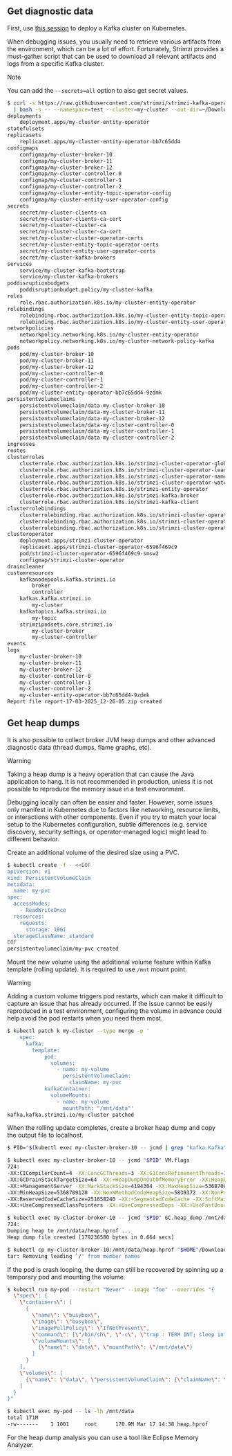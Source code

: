 ## Get diagnostic data

First, use [this session](/sessions/001) to deploy a Kafka cluster on Kubernetes.

When debugging issues, you usually need to retrieve various artifacts from the environment, which can be a lot of effort.
Fortunately, Strimzi provides a must-gather script that can be used to download all relevant artifacts and logs from a specific Kafka cluster.

> [!NOTE]  
> You can add the `--secrets=all` option to also get secret values.

```sh
$ curl -s https://raw.githubusercontent.com/strimzi/strimzi-kafka-operator/main/tools/report.sh \
  | bash -s -- --namespace=test --cluster=my-cluster --out-dir=~/Downloads
deployments
    deployment.apps/my-cluster-entity-operator
statefulsets
replicasets
    replicaset.apps/my-cluster-entity-operator-bb7c65dd4
configmaps
    configmap/my-cluster-broker-10
    configmap/my-cluster-broker-11
    configmap/my-cluster-broker-12
    configmap/my-cluster-controller-0
    configmap/my-cluster-controller-1
    configmap/my-cluster-controller-2
    configmap/my-cluster-entity-topic-operator-config
    configmap/my-cluster-entity-user-operator-config
secrets
    secret/my-cluster-clients-ca
    secret/my-cluster-clients-ca-cert
    secret/my-cluster-cluster-ca
    secret/my-cluster-cluster-ca-cert
    secret/my-cluster-cluster-operator-certs
    secret/my-cluster-entity-topic-operator-certs
    secret/my-cluster-entity-user-operator-certs
    secret/my-cluster-kafka-brokers
services
    service/my-cluster-kafka-bootstrap
    service/my-cluster-kafka-brokers
poddisruptionbudgets
    poddisruptionbudget.policy/my-cluster-kafka
roles
    role.rbac.authorization.k8s.io/my-cluster-entity-operator
rolebindings
    rolebinding.rbac.authorization.k8s.io/my-cluster-entity-topic-operator-role
    rolebinding.rbac.authorization.k8s.io/my-cluster-entity-user-operator-role
networkpolicies
    networkpolicy.networking.k8s.io/my-cluster-entity-operator
    networkpolicy.networking.k8s.io/my-cluster-network-policy-kafka
pods
    pod/my-cluster-broker-10
    pod/my-cluster-broker-11
    pod/my-cluster-broker-12
    pod/my-cluster-controller-0
    pod/my-cluster-controller-1
    pod/my-cluster-controller-2
    pod/my-cluster-entity-operator-bb7c65dd4-9zdmk
persistentvolumeclaims
    persistentvolumeclaim/data-my-cluster-broker-10
    persistentvolumeclaim/data-my-cluster-broker-11
    persistentvolumeclaim/data-my-cluster-broker-12
    persistentvolumeclaim/data-my-cluster-controller-0
    persistentvolumeclaim/data-my-cluster-controller-1
    persistentvolumeclaim/data-my-cluster-controller-2
ingresses
routes
clusterroles
    clusterrole.rbac.authorization.k8s.io/strimzi-cluster-operator-global
    clusterrole.rbac.authorization.k8s.io/strimzi-cluster-operator-leader-election
    clusterrole.rbac.authorization.k8s.io/strimzi-cluster-operator-namespaced
    clusterrole.rbac.authorization.k8s.io/strimzi-cluster-operator-watched
    clusterrole.rbac.authorization.k8s.io/strimzi-entity-operator
    clusterrole.rbac.authorization.k8s.io/strimzi-kafka-broker
    clusterrole.rbac.authorization.k8s.io/strimzi-kafka-client
clusterrolebindings
    clusterrolebinding.rbac.authorization.k8s.io/strimzi-cluster-operator
    clusterrolebinding.rbac.authorization.k8s.io/strimzi-cluster-operator-kafka-broker-delegation
    clusterrolebinding.rbac.authorization.k8s.io/strimzi-cluster-operator-kafka-client-delegation
clusteroperator
    deployment.apps/strimzi-cluster-operator
    replicaset.apps/strimzi-cluster-operator-6596f469c9
    pod/strimzi-cluster-operator-6596f469c9-smsw2
    configmap/strimzi-cluster-operator
draincleaner
customresources
    kafkanodepools.kafka.strimzi.io
        broker
        controller
    kafkas.kafka.strimzi.io
        my-cluster
    kafkatopics.kafka.strimzi.io
        my-topic
    strimzipodsets.core.strimzi.io
        my-cluster-broker
        my-cluster-controller
events
logs
    my-cluster-broker-10
    my-cluster-broker-11
    my-cluster-broker-12
    my-cluster-controller-0
    my-cluster-controller-1
    my-cluster-controller-2
    my-cluster-entity-operator-bb7c65dd4-9zdmk
Report file report-17-03-2025_12-26-05.zip created
```

## Get heap dumps

It is also possible to collect broker JVM heap dumps and other advanced diagnostic data (thread dumps, flame graphs, etc).

> [!WARNING]
> Taking a heap dump is a heavy operation that can cause the Java application to hang.
> It is not recommended in production, unless it is not possible to reproduce the memory issue in a test environment.

Debugging locally can often be easier and faster.
However, some issues only manifest in Kubernetes due to factors like networking, resource limits, or interactions with other components.
Even if you try to match your local setup to the Kubernetes configuration, subtle differences (e.g. service discovery, security settings, or operator-managed logic) might lead to different behavior.

Create an additional volume of the desired size using a PVC.

```sh
$ kubectl create -f - <<EOF
apiVersion: v1
kind: PersistentVolumeClaim
metadata:
  name: my-pvc
spec:
  accessModes:
    - ReadWriteOnce
  resources:
    requests:
      storage: 10Gi
  storageClassName: standard
EOF
persistentvolumeclaim/my-pvc created
```

Mount the new volume using the additional volume feature within Kafka template (rolling update).
It is required to use `/mnt` mount point.

> [!WARNING]
> Adding a custom volume triggers pod restarts, which can make it difficult to capture an issue that has already occurred.
> If the issue cannot be easily reproduced in a test environment, configuring the volume in advance could help avoid the pod restarts when you need them most.

```sh
$ kubectl patch k my-cluster --type merge -p '
    spec:
      kafka:
        template:
            pod:
              volumes:
                - name: my-volume
                  persistentVolumeClaim:
                    claimName: my-pvc
            kafkaContainer:
              volumeMounts:
                - name: my-volume
                  mountPath: "/mnt/data"'
kafka.kafka.strimzi.io/my-cluster patched
```

When the rolling update completes, create a broker heap dump and copy the output file to localhost.

```sh
$ PID="$(kubectl exec my-cluster-broker-10 -- jcmd | grep "kafka.Kafka" | awk '{print $1}')"

$ kubectl exec my-cluster-broker-10 -- jcmd "$PID" VM.flags
724:
-XX:CICompilerCount=4 -XX:ConcGCThreads=3 -XX:G1ConcRefinementThreads=10 -XX:G1EagerReclaimRemSetThreshold=32 -XX:G1HeapRegionSize=4194304
-XX:GCDrainStackTargetSize=64 -XX:+HeapDumpOnOutOfMemoryError -XX:HeapDumpPath=/mnt/data/oome.hprof -XX:InitialHeapSize=5368709120
-XX:+ManagementServer -XX:MarkStackSize=4194304 -XX:MaxHeapSize=5368709120 -XX:MaxNewSize=3221225472 -XX:MinHeapDeltaBytes=4194304
-XX:MinHeapSize=5368709120 -XX:NonNMethodCodeHeapSize=5839372 -XX:NonProfiledCodeHeapSize=122909434 -XX:ProfiledCodeHeapSize=122909434
-XX:ReservedCodeCacheSize=251658240 -XX:+SegmentedCodeCache -XX:SoftMaxHeapSize=5368709120 -XX:-THPStackMitigation
-XX:+UseCompressedClassPointers -XX:+UseCompressedOops -XX:+UseFastUnorderedTimeStamps -XX:+UseG1GC

$ kubectl exec my-cluster-broker-10 -- jcmd "$PID" GC.heap_dump /mnt/data/heap.hprof
724:
Dumping heap to /mnt/data/heap.hprof ...
Heap dump file created [179236580 bytes in 0.664 secs]

$ kubectl cp my-cluster-broker-10:/mnt/data/heap.hprof "$HOME"/Downloads/heap.hprof
tar: Removing leading `/' from member names
```

If the pod is crash looping, the dump can still be recovered by spinning up a temporary pod and mounting the volume.

```sh
$ kubectl run my-pod --restart "Never" --image "foo" --overrides "{
  \"spec\": {
    \"containers\": [
      {
        \"name\": \"busybox\",
        \"image\": \"busybox\",
        \"imagePullPolicy\": \"IfNotPresent\",
        \"command\": [\"/bin/sh\", \"-c\", \"trap : TERM INT; sleep infinity & wait\"],
        \"volumeMounts\": [
          {\"name\": \"data\", \"mountPath\": \"/mnt/data\"}
        ]
      }
    ],
    \"volumes\": [
      {\"name\": \"data\", \"persistentVolumeClaim\": {\"claimName\": \"my-pvc\"}}
    ]
  }
}"

$ kubectl exec my-pod -- ls -lh /mnt/data
total 171M   
-rw-------    1 1001     root      170.9M Mar 17 14:38 heap.hprof
```

For the heap dump analysis you can use a tool like Eclipse Memory Analyzer.
